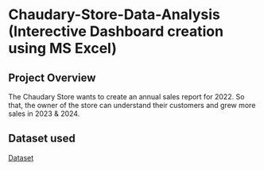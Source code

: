# Chaudary-Store-Data-Analysis (Interective Dashboard creation using MS Excel)
## Project Overview
The Chaudary Store wants to create an annual sales report for 2022. So that, the owner of the store can understand their customers and grew more sales in 2023 & 2024.

## Dataset used 
<a href="https://github.com/VineetJacob1/DataAnalysis-Dashbord/blob/main/Vrinda%20Store%20Data%20Analysis.xlsx">Dataset</a>
